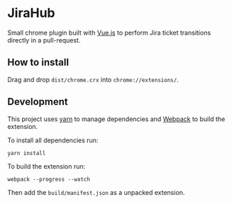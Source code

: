 # JiraHub
Small chrome plugin built with [Vue.js](https://vuejs.org/) to perform Jira ticket transitions directly in a pull-request.

## How to install

Drag and drop `dist/chrome.crx` into `chrome://extensions/`.

## Development

This project uses [yarn](https://yarnpkg.com/en/) to manage dependencies and [Webpack](https://webpack.github.io/) to build the extension.

To install all dependencies run:

    yarn install

To build the extension run:

    webpack --progress --watch

Then add the `build/manifest.json` as a unpacked extension.

